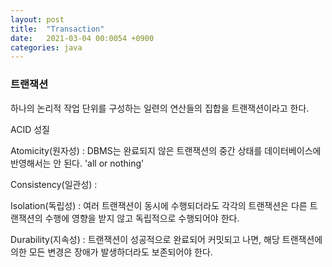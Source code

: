 ```yaml
---
layout: post
title:  "Transaction"
date:   2021-03-04 00:0054 +0900
categories: java
---
```


### 트랜잭션

하나의 논리적 작업 단위를 구성하는 일련의 연산들의 집합을 트랜잭션이라고 한다.

ACID 성질

Atomicity(원자성) : DBMS는 완료되지 않은 트랜잭션의 중간 상태를 데이터베이스에 반영해서는 안 된다. 'all or nothing'

Consistency(일관성) : 

Isolation(독립성) : 여러 트랜잭션이 동시에 수행되더라도 각각의 트랜잭션은 다른 트랜잭션의 수행에 영향을 받지 않고 독립적으로 수행되어야 한다.

Durability(지속성) : 트랜잭션이 성공적으로 완료되어 커밋되고 나면, 해당 트랜잭션에 의한 모든 변경은 장애가 발생하더라도 보존되어야 한다.
